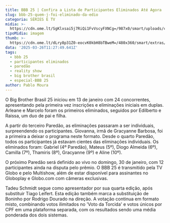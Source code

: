 ```yaml
---
title: BBB 25 | Confira a Lista de Participantes Eliminados Até Agora
slug: bbb-25-quem-j-foi-eliminado-da-edio
categoria: SÉRIES E TV
midia: >-
  https://cdn.ome.lt/SgKlxsai5j7RiQi1FvVscyFXNCg=/987x0/smart/uploads/conteudo/fotos/bbb25-edilberto-raissa-eliminados_wZsCQ54.jpg
tipoMidia: imagem
thumb: >-
  https://cdn.ome.lt/dLry8p31Z0-eocvK0kbH8bTBweM=/480x360/smart/extras/conteudos/bbb25-edilberto-raissa-eliminados-peq_5jnF5tN.jpg
data: '2025-03-26T11:27:49.641Z'
tags:
  - bbb 25
  - participantes eliminados
  - paredão
  - reality show
  - big brother brasil
  - especial-BBB 25
author: Pablo Moura
---
```


O Big Brother Brasil 25 iniciou em 13 de janeiro com 24 concorrentes, apresentando pela primeira vez inscrições e eliminações iniciais em duplas. Arleane e Marcelo foram os primeiros eliminados, seguidos por Edilberto e Raissa, um duo de pai e filha.

A partir do terceiro Paredão, as eliminações passaram a ser individuais, surpreendendo os participantes. Giovanna, irmã de Gracyanne Barbosa, foi a primeira a deixar o programa neste formato. Desde o quarto Paredão, todos os participantes já estavam cientes das eliminações individuais. Os eliminados foram: Gabriel (4º Paredão), Mateus (5º), Diogo Almeida (6º), Camilla (7º), Thamiris (8º), Gracyanne (9º) e Aline (10º).

O próximo Paredão será definido ao vivo no domingo, 30 de janeiro, com 12 participantes ainda na disputa pelo prêmio. O BBB 25 é transmitido pela TV Globo e pelo Multishow, além de estar disponível para assinantes no Globoplay e Globo.com com câmeras exclusivas.

Tadeu Schmidt segue como apresentador por sua quarta edição, após substituir Tiago Leifert. Esta edição também marca a substituição de Boninho por Rodrigo Dourado na direção. A votação continua em formato misto, combinando votos ilimitados no 'Voto da Torcida' e votos únicos por CPF em uma plataforma separada, com os resultados sendo uma média ponderada dos dois sistemas.
